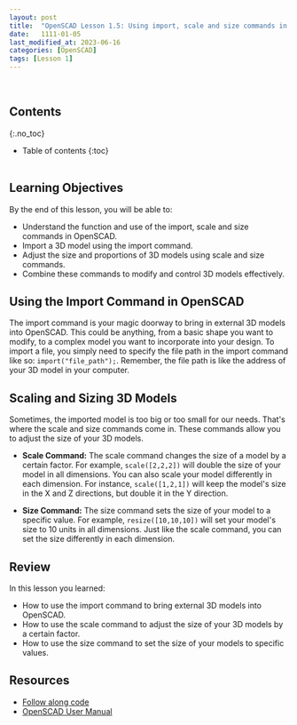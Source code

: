 ```yaml
---
layout: post
title:  "OpenSCAD Lesson 1.5: Using import, scale and size commands in OpenSCAD"
date:   1111-01-05
last_modified_at: 2023-06-16
categories: [OpenSCAD]
tags: [Lesson 1]
---
```

<br>

## Contents
{:.no_toc}
* Table of contents
{:toc}
<br><br>

## Learning Objectives
By the end of this lesson, you will be able to:
- Understand the function and use of the import, scale and size commands in OpenSCAD.
- Import a 3D model using the import command.
- Adjust the size and proportions of 3D models using scale and size commands.
- Combine these commands to modify and control 3D models effectively.

## Using the Import Command in OpenSCAD
The import command is your magic doorway to bring in external 3D models into OpenSCAD. This could be anything, from a basic shape you want to modify, to a complex model you want to incorporate into your design. To import a file, you simply need to specify the file path in the import command like so: `import("file_path");`. Remember, the file path is like the address of your 3D model in your computer.

## Scaling and Sizing 3D Models
Sometimes, the imported model is too big or too small for our needs. That's where the scale and size commands come in. These commands allow you to adjust the size of your 3D models.

- **Scale Command:** The scale command changes the size of a model by a certain factor. For example, `scale([2,2,2])` will double the size of your model in all dimensions. You can also scale your model differently in each dimension. For instance, `scale([1,2,1])` will keep the model's size in the X and Z directions, but double it in the Y direction.

- **Size Command:** The size command sets the size of your model to a specific value. For example, `resize([10,10,10])` will set your model's size to 10 units in all dimensions. Just like the scale command, you can set the size differently in each dimension.

## Review
In this lesson you learned:
- How to use the import command to bring external 3D models into OpenSCAD.
- How to use the scale command to adjust the size of your 3D models by a certain factor.
- How to use the size command to set the size of your models to specific values.

## Resources
- [Follow along code](https://raw.githubusercontent.com/funkonaut/openSCAD_lessons/main/Lessons/Lesson%201/1_4_import_scale_size_student)
- [OpenSCAD User Manual](https://en.wikibooks.org/wiki/OpenSCAD_User_Manual/The_OpenSCAD_Language)
<br><br><br>